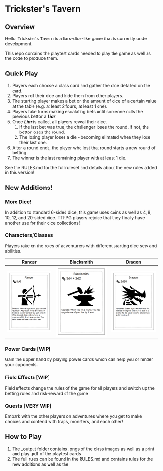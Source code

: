 # Trickster's Tavern

## Overview

Hello! Trickster's Tavern is a liars-dice-like game that is currently under development.

This repo contains the playtest cards needed to play the game as well as the code to produce them.

## Quick Play

1. Players each choose a class card and gather the dice detailed on the card.
2. Players roll their dice and hide them from other players.
3. The starting player makes a bet on the amount of dice of a certain value at the table (e.g. at least 2 fours, at least 1 one).
4. Players take turns making escalating bets until someone calls the previous bettor a ***Liar***
5. Once ***Liar*** is called, all players reveal their dice.
	1. If the last bet was true, the challenger loses the round. If not, the bettor loses the round.
	2. The losing player loses a die - becoming elimated when they lose their last one.
6. After a round ends, the player who lost that round starts a new round of betting.
7. The winner is the last remaining player with at least 1 die.

See the RULES.md for the full ruleset and details about the new rules added in this version!

## New Additions!

### More Dice!

In addition to standard 6-sided dice, this game uses coins as well as 4, 8, 10, 12, and 20-sided dice. TTRPG players rejoice that they finally have another use for their dice collections! 

### Characters/Classes

Players take on the roles of adventurers with different starting dice sets and abilities.

| Ranger | Blacksmith | Dragon |
|---|---|---|
| ![ranger](_output/card_00.png) | ![blacksmith](_output/card_06.png) | ![dragon](_output/card_08.png) |

### Power Cards [WIP]

Gain the upper hand by playing power cards which can help you or hinder your opponents.

### Field Effects [WIP]

Field effects change the rules of the game for all players and switch up the betting rules and risk-reward of the game

### Quests [VERY WIP]

Embark with the other players on adventures where you get to make choices and contend with traps, monsters, and each other!

## How to Play

1. The _output folder contains .pngs of the class images as well as a print and play .pdf of the playtest cards
2. The full rules can be found in the RULES.md and contains rules for the new additions as well as the 

